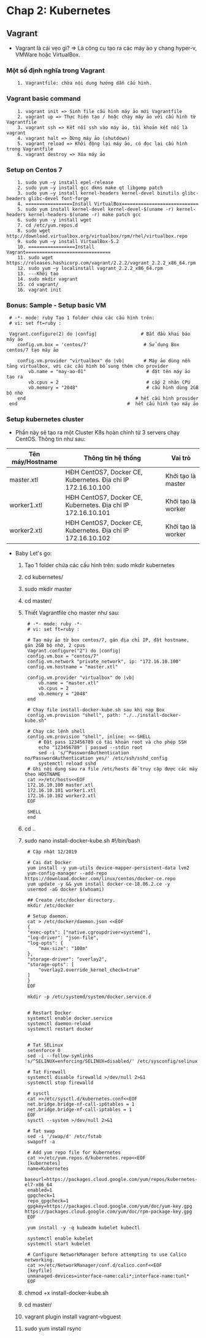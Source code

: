 # Chap 2: Kubernetes
 ## Vagrant
  * Vagrant là cái vẹo gì? => Là công cụ tạo ra các máy ảo y chang hyper-v, VMWare hoặc VirtualBox.
  ### Một số định nghĩa trong Vagrant
        1. Vagrantfile: chứa nội dung hướng dẫn cấu hình.
  ### Vagrant basic command
        1. vagrant init => Sinh file cấu hình máy ảo mới Vagrantfile
        2. vagrant up => Thực hiện tạo / hoặc chạy máy ảo với cấu hình từ Vagrantfile
        3. vagrant ssh => Kết nối ssh vào máy ảo, tài khoản kết nối là vagrant
        4. vagrant halt => Dừng máy ảo (shutdown)
        5. vagrant reload => Khởi động lại máy ảo, có đọc lại cấu hình trong Vagrantfile
        6. vagrant destroy => Xóa máy ảo
  ### Setup on Centos 7
        1. sudo yum –y install epel-release
        2. sudo yum –y install gcc dkms make qt libgomp patch
        3. sudo yum –y install kernel-headers kernel-devel binutils glibc-headers glibc-devel font-forge
        4. =================Install VirtualBox============================
        5. sudo yum install kernel-devel kernel-devel-$(uname -r) kernel-headers kernel-headers-$(uname -r) make patch gcc
        6. sudo yum -y install wget
        7. cd /etc/yum.repos.d
        8. sudo wget http://download.virtualbox.org/virtualbox/rpm/rhel/virtualbox.repo
        9. sudo yum –y install VirtualBox-5.2
        10. =================Install Vagrant===============================
        11. sudo wget https://releases.hashicorp.com/vagrant/2.2.2/vagrant_2.2.2_x86_64.rpm
        12. sudo yum –y localinstall vagrant_2.2.2_x86_64.rpm
        13. ---Khởi tạo
        14. sudo mkdir vagrant
        15. cd vagrant/
        16. vagrant init
  ### Bonus: Sample - Setup basic VM
     # -*- mode: ruby Tạo 1 folder chứa các cấu hình trên: 
     # vi: set ft=ruby :

     Vagrant.configure(2) do |config|                # Bắt đầu khai báo máy ảo
        config.vm.box = 'centos/7'                    # Sử dụng Box centos/7 tạo máy ảo

        config.vm.provider "virtualbox" do |vb|       # Máy ảo dùng nền tảng virtualbox, với các cấu hình bổ sung thêm cho provider
            vb.name = "may-ao-01"                      # đặt tên máy ảo tạo ra
            vb.cpus = 2                                # cấp 2 nhân CPU
            vb.memory = "2048"                         # cấu hình dùng 2GB bộ nhớ
        end                                        # hết cấu hình provider
     end                                        #  hết cấu hình tạo máy ảo
  ### Setup kubernetes cluster
   * Phần này sẽ tạo ra một Cluster K8s hoàn chỉnh từ 3 servers chạy CentOS. Thông tin như sau:  
   
| Tên máy/Hostname | Thông tin hệ thống                                           | Vai trò            |
| ---------------- | ------------------------------------------------------------ | ------------------ |
| master.xtl       | HĐH CentOS7, Docker CE, Kubernetes. Địa chỉ IP 172.16.10.100 | Khởi tạo là master |
| worker1.xtl      | HĐH CentOS7, Docker CE, Kubernetes. Địa chỉ IP 172.16.10.101 | Khởi tạo là worker |
| worker2.xtl      | HĐH CentOS7, Docker CE, Kubernetes. Địa chỉ IP 172.16.10.102 | Khởi tạo là worker |
   
  * Baby Let's go: 
    1. Tạo 1 folder chứa các cấu hình trên: sudo mkdir kubernetes
    2. cd kubernetes/
    3. sudo mkdir master
    4. cd master/
    5. Thiết Vagrantfile cho master như sau:
            
            # -*- mode: ruby -*-
            # vi: set ft=ruby :

            # Tạo máy ảo từ box centos/7, gán địa chỉ IP, đặt hostname, gán 2GB bộ nhớ, 2 cpus  
            Vagrant.configure("2") do |config|
            config.vm.box = "centos/7"
            config.vm.network "private_network", ip: "172.16.10.100"
            config.vm.hostname = "master.xtl"

            config.vm.provider "virtualbox" do |vb|
                vb.name = "master.xtl"
                vb.cpus = 2
                vb.memory = "2048"
            end
            
            # Chạy file install-docker-kube.sh sau khi nạp Box
            config.vm.provision "shell", path: "./../install-docker-kube.sh"

            # Chạy các lệnh shell
            config.vm.provision "shell", inline: <<-SHELL
                # Đặt pass 123456789 có tài khoản root và cho phép SSH
                echo "123456789" | passwd --stdin root
                sed -i 's/^PasswordAuthentication no/PasswordAuthentication yes/' /etc/ssh/sshd_config
                systemctl reload sshd
            # Ghi nội dung sau ra file /etc/hosts để truy cập được các máy theo HOSTNAME
            cat >>/etc/hosts<<EOF
            172.16.10.100 master.xtl
            172.16.10.101 worker1.xtl
            172.16.10.102 worker2.xtl
            EOF

            SHELL
            end
    6. cd ..
    7. sudo nano install-docker-kube.sh
            #!/bin/bash

            # Cập nhật 12/2019

            # Cai dat Docker
            yum install -y yum-utils device-mapper-persistent-data lvm2
            yum-config-manager --add-repo https://download.docker.com/linux/centos/docker-ce.repo
            yum update -y && yum install docker-ce-18.06.2.ce -y
            usermod -aG docker $(whoami)

            ## Create /etc/docker directory.
            mkdir /etc/docker

            # Setup daemon.
            cat > /etc/docker/daemon.json <<EOF
            {
            "exec-opts": ["native.cgroupdriver=systemd"],
            "log-driver": "json-file",
            "log-opts": {
                "max-size": "100m"
            },
            "storage-driver": "overlay2",
            "storage-opts": [
                "overlay2.override_kernel_check=true"
            ]
            }
            EOF

            mkdir -p /etc/systemd/system/docker.service.d


            # Restart Docker
            systemctl enable docker.service
            systemctl daemon-reload
            systemctl restart docker


            # Tat SELinux
            setenforce 0
            sed -i --follow-symlinks 's/^SELINUX=enforcing/SELINUX=disabled/' /etc/sysconfig/selinux

            # Tat Firewall
            systemctl disable firewalld >/dev/null 2>&1
            systemctl stop firewalld

            # sysctl
            cat >>/etc/sysctl.d/kubernetes.conf<<EOF
            net.bridge.bridge-nf-call-ip6tables = 1
            net.bridge.bridge-nf-call-iptables = 1
            EOF
            sysctl --system >/dev/null 2>&1

            # Tat swap
            sed -i '/swap/d' /etc/fstab
            swapoff -a

            # Add yum repo file for Kubernetes
            cat >>/etc/yum.repos.d/kubernetes.repo<<EOF
            [kubernetes]
            name=Kubernetes
            baseurl=https://packages.cloud.google.com/yum/repos/kubernetes-el7-x86_64
            enabled=1
            gpgcheck=1
            repo_gpgcheck=1
            gpgkey=https://packages.cloud.google.com/yum/doc/yum-key.gpg https://packages.cloud.google.com/yum/doc/rpm-package-key.gpg
            EOF

            yum install -y -q kubeadm kubelet kubectl

            systemctl enable kubelet
            systemctl start kubelet

            # Configure NetworkManager before attempting to use Calico networking.
            cat >>/etc/NetworkManager/conf.d/calico.conf<<EOF
            [keyfile]
            unmanaged-devices=interface-name:cali*;interface-name:tunl*
            EOF 
    8. chmod +x install-docker-kube.sh
    9. cd master/
    10. vagrant plugin install vagrant-vbguest
    11. sudo yum install rsync
   
    
   
    